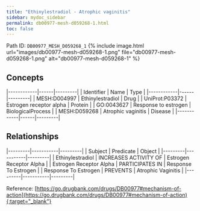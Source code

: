```yaml
---
title: "Ethinylestradiol - Atrophic vaginitis"
sidebar: mydoc_sidebar
permalink: db00977-mesh-d059268-1.html
toc: false 
---
```



Path ID: `DB00977_MESH_D059268_1`
{% include image.html url="images/db00977-mesh-d059268-1.png" file="db00977-mesh-d059268-1.png" alt="db00977-mesh-d059268-1" %}

## Concepts

|------------|------|---------|
| Identifier | Name | Type    |
|------------|------|---------|
| MESH:D004997 | Ethinylestradiol | Drug |
| UniProt:P03372 | Estrogen receptor alpha | Protein |
| GO:0043627 | Response to estrogen | BiologicalProcess |
| MESH:D059268 | Atrophic vaginitis | Disease |
|------------|------|---------|

## Relationships

|---------|-----------|---------|
| Subject | Predicate | Object  |
|---------|-----------|---------|
| Ethinylestradiol | INCREASES ACTIVITY OF | Estrogen Receptor Alpha |
| Estrogen Receptor Alpha | PARTICIPATES IN | Response To Estrogen |
| Response To Estrogen | PREVENTS | Atrophic Vaginitis |
|---------|-----------|---------|

Reference: [https://go.drugbank.com/drugs/DB00977#mechanism-of-action](https://go.drugbank.com/drugs/DB00977#mechanism-of-action){:target="_blank"}